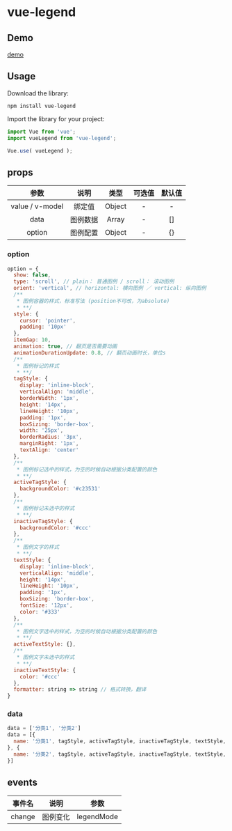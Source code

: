   # vue-legend

  ## Demo
  
  [demo](https://shichuanpo.github.io/vue-legend/demo)

  ## Usage

  Download the library:

  `npm install vue-legend`

  Import the library for your project:

  ```js
  import Vue from 'vue';
  import vueLegend from 'vue-legend';

  Vue.use( vueLegend );
  ```

  ## props
  
  参数 | 说明 | 类型 | 可选值 | 默认值
  :-: | :-: | :-: | :-: | :-:
  value / v-model | 绑定值 | Object | - | -|
  data | 图例数据 | Array | - | []|
  option | 图例配置 | Object | - | {}|

  ### option
  ```javascript
  option = {
    show: false,
    type: 'scroll', // plain： 普通图例 / scroll： 滚动图例
    orient: 'vertical', // horizontal: 横向图例 ／ vertical: 纵向图例
    /**
     * 图例容器的样式，标准写法 (position不可改，为absolute)
     * **/
    style: {
      cursor: 'pointer',
      padding: '10px'
    },
    itemGap: 10,
    animation: true, // 翻页是否需要动画
    animationDurationUpdate: 0.8, // 翻页动画时长，单位s
    /**
     * 图例标记的样式
     * **/
    tagStyle: {
      display: 'inline-block',
      verticalAlign: 'middle',
      borderWidth: '1px',
      height: '14px',
      lineHeight: '10px',
      padding: '1px',
      boxSizing: 'border-box',
      width: '25px',
      borderRadius: '3px',
      marginRight: '1px',
      textAlign: 'center'
    },
    /**
     * 图例标记选中的样式，为空的时候自动根据分类配置的颜色
     * **/
    activeTagStyle: {
      backgroundColor: '#c23531'
    },
    /**
     * 图例标记未选中的样式
     * **/
    inactiveTagStyle: {
      backgroundColor: '#ccc'
    },
    /**
     * 图例文字的样式
     * **/
    textStyle: {
      display: 'inline-block',
      verticalAlign: 'middle',
      height: '14px',
      lineHeight: '10px',
      padding: '1px',
      boxSizing: 'border-box',
      fontSize: '12px',
      color: '#333'
    },
    /**
     * 图例文字选中的样式，为空的时候自动根据分类配置的颜色
     * **/
    activeTextStyle: {},
    /**
     * 图例文字未选中的样式
     * **/
    inactiveTextStyle: {
      color: '#ccc'
    },
    formatter: string => string // 格式转换，翻译
  }
```
### data
```javascript
data = ['分类1', '分类2']
data = [{
  name: '分类1', tagStyle, activeTagStyle, inactiveTagStyle, textStyle, activeTextStyle, inactiveTextStyle, formatter
}, {
  name: '分类2', tagStyle, activeTagStyle, inactiveTagStyle, textStyle, activeTextStyle, inactiveTextStyle, formatter
}]
```
## events
事件名 | 说明 | 参数
:-: | :-: | :-:
change | 图例变化 | legendMode

